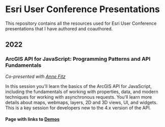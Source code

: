 # Esri User Conference Presentations
This repository contains all the resources used for Esri User Conference presentations that I have authored and coauthored.

## 2022

### ArcGIS API for JavaScript: Programming Patterns and API Fundamentals
_Co-presented with [Anne Fitz](https://github.com/annelfitz)_

In this session you'll learn the basics of the ArcGIS API for JavaScript, including the fundamentals of working with properties, data, and modern techniques for working with asynchronous requests. You'll learn more details about maps, webmaps, layers, 2D and 3D views, UI, and widgets. This is a key session for developers new to the 4.x version of the API.

#### Page with links to [Demos](https://lboyd93.github.io/User-Conference-Presentations/2022/programming-patterns/)